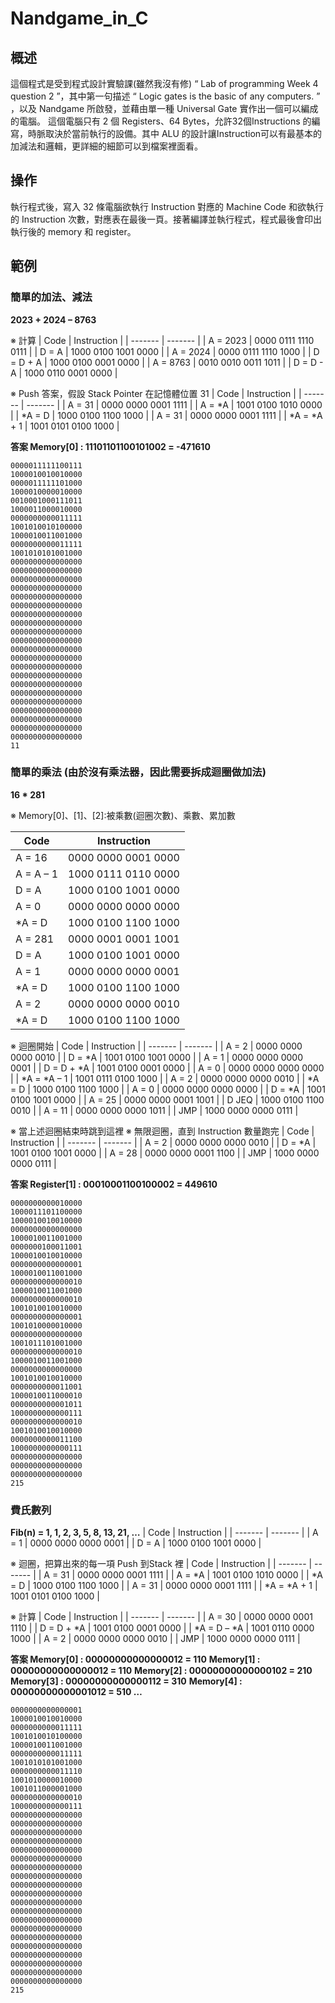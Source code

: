 # Nandgame_in_C


## 概述
這個程式是受到程式設計實驗課(雖然我沒有修) “ Lab of programming Week 4 question 2 ”，其中第一句描述 “ Logic gates is the basic of any computers. ” ，以及 Nandgame 所啟發，並藉由單一種 Universal Gate 實作出一個可以編成的電腦。
這個電腦只有 2 個 Registers、64 Bytes，允許32個Instructions 的編寫，時脈取決於當前執行的設備。其中 ALU 的設計讓Instruction可以有最基本的加減法和邏輯，更詳細的細節可以到檔案裡面看。

## 操作
執行程式後，寫入 32 條電腦欲執行 Instruction 對應的 Machine Code 和欲執行的 Instruction 次數，對應表在最後一頁。接著編譯並執行程式，程式最後會印出執行後的 memory 和 register。

## 範例
### 簡單的加法、減法

**2023 + 2024 – 8763**

※	計算
| Code | Instruction |
| ------- | ------- |
| A = 2023 | 0000 0111 1110 0111 |
| D = A | 1000 0100 1001 0000 |
| A = 2024	|	0000 0111 1110 1000 |
| D = D + A	|	1000 0100 0001 0000 |
| A = 8763 | 0010 0010 0011 1011 |
| D = D - A	|	1000 0110 0001 0000 |

※	Push 答案，假設 Stack Pointer 在記憶體位置 31
| Code | Instruction |
| ------- | ------- |
| A = 31 | 0000 0000 0001 1111 |
| A = *A	| 1001 0100 1010 0000 |
| *A = D | 1000 0100 1100 1000 |
| A = 31 | 0000 0000 0001 1111 |
| *A = *A + 1 | 1001 0101 0100 1000 |

**答案 Memory[0] : 11101101100101002 = -471610**

```
0000011111100111
1000010010010000
0000011111101000
1000010000010000
0010001000111011
1000011000010000
0000000000011111
1001010010100000
1000010011001000
0000000000011111
1001010101001000
0000000000000000
0000000000000000
0000000000000000
0000000000000000
0000000000000000
0000000000000000
0000000000000000
0000000000000000
0000000000000000
0000000000000000
0000000000000000
0000000000000000
0000000000000000
0000000000000000
0000000000000000
0000000000000000
0000000000000000
0000000000000000
0000000000000000
0000000000000000
0000000000000000
11
```

### 簡單的乘法 (由於沒有乘法器，因此需要拆成迴圈做加法)

**16 * 281**

※	Memory[0]、[1]、[2]:被乘數(迴圈次數)、乘數、累加數

| Code | Instruction |
| ------- | ------- |
| A = 16 | 0000 0000 0001 0000 |
| A = A – 1	| 1000 0111 0110 0000 |
| D = A	| 1000 0100 1001 0000 |
| A = 0	| 0000 0000 0000 0000 |
| *A = D	| 1000 0100 1100 1000 |
| A = 281	| 0000 0001 0001 1001 |
| D = A	| 1000 0100 1001 0000 |
| A = 1	| 0000 0000 0000 0001 |
| *A = D	| 1000 0100 1100 1000 |
| A = 2	| 0000 0000 0000 0010 |
| *A = D	| 1000 0100 1100 1000 |

※	迴圈開始
| Code | Instruction |
| ------- | ------- |
| A = 2 | 0000 0000 0000 0010 |
| D = *A | 1001 0100 1001 0000 |
| A = 1 | 0000 0000 0000 0001 |
| D = D + *A | 1001 0100 0001 0000 |
| A = 0 | 0000 0000 0000 0000 |
| *A = *A – 1 | 1001 0111 0100 1000 |
| A = 2 | 0000 0000 0000 0010 |
| *A = D | 1000 0100 1100 1000 |
| A = 0 | 0000 0000 0000 0000 |
| D = *A | 1001 0100 1001 0000 |
| A = 25 | 0000 0000 0001 1001 |
| D JEQ | 1000 0100 1100 0010 |
| A = 11 | 0000 0000 0000 1011 |
| JMP | 1000 0000 0000 0111 |

※	當上述迴圈結束時跳到這裡
※	無限迴圈，直到 Instruction 數量跑完
| Code | Instruction |
| ------- | ------- |
| A = 2 | 0000 0000 0000 0010 |
| D = *A | 1001 0100 1001 0000 |
| A = 28 | 0000 0000 0001 1100 |
| JMP | 1000 0000 0000 0111 |

**答案 Register[1] : 00010001100100002 = 449610**

```
0000000000010000
1000011101100000
1000010010010000
0000000000000000
1000010011001000
0000000100011001
1000010010010000
0000000000000001
1000010011001000
0000000000000010
1000010011001000
0000000000000010
1001010010010000
0000000000000001
1001010000010000
0000000000000000
1001011101001000
0000000000000010
1000010011001000
0000000000000000
1001010010010000
0000000000011001
1000010011000010
0000000000001011
1000000000000111
0000000000000010
1001010010010000
0000000000011100
1000000000000111
0000000000000000
0000000000000000
0000000000000000
215
```

### 費氏數列

**Fib(n) = 1, 1, 2, 3, 5, 8, 13, 21, …**
| Code | Instruction |
| ------- | ------- |
| A = 1 | 0000 0000 0000 0001 |
| D = A | 1000 0100 1001 0000 |

※	迴圈，把算出來的每一項 Push 到Stack 裡
| Code | Instruction |
| ------- | ------- |
| A = 31 | 0000 0000 0001 1111 |
| A = *A | 1001 0100 1010 0000 |
| *A = D | 1000 0100 1100 1000 |
| A = 31 | 0000 0000 0001 1111 |
| *A = *A + 1 | 1001 0101 0100 1000 |

※	計算
| Code | Instruction |
| ------- | ------- |
| A = 30 | 0000 0000 0001 1110 |
| D = D + *A | 1001 0100 0001 0000 |
| *A = D – *A | 1001 0110 0000 1000 |
| A = 2 | 0000 0000 0000 0010 |
| JMP | 1000 0000 0000 0111 |

**答案 	Memory[0] : 00000000000000012 = 110**
**Memory[1] : 00000000000000012 = 110**
**Memory[2] : 00000000000000102 = 210**
**Memory[3] : 00000000000000112 = 310**
**Memory[4] : 00000000000001012 = 510 …**

```
0000000000000001
1000010010010000
0000000000011111
1001010010100000
1000010011001000
0000000000011111
1001010101001000
0000000000011110
1001010000010000
1001011000001000
0000000000000010
1000000000000111
0000000000000000
0000000000000000
0000000000000000
0000000000000000
0000000000000000
0000000000000000
0000000000000000
0000000000000000
0000000000000000
0000000000000000
0000000000000000
0000000000000000
0000000000000000
0000000000000000
0000000000000000
0000000000000000
0000000000000000
0000000000000000
0000000000000000
0000000000000000
215
```

